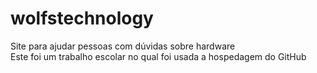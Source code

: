 # wolfstechnology
Site para ajudar pessoas com dúvidas sobre hardware
<br>Este foi um trabalho escolar no qual foi usada a hospedagem do GitHub
